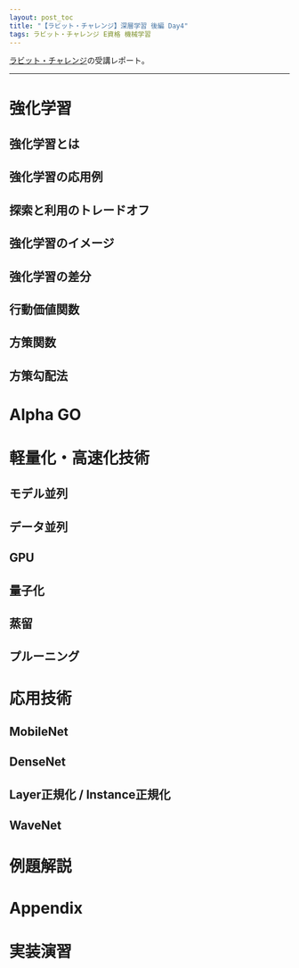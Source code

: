 ```yaml
---
layout: post_toc
title: "【ラビット・チャレンジ】深層学習 後編 Day4"
tags: ラビット・チャレンジ E資格 機械学習
---
```


<script type="text/x-mathjax-config">MathJax.Hub.Config({tex2jax:{inlineMath:[['\$','\$'],['\\(','\\)']],processEscapes:true},CommonHTML: {matchFontHeight:false}});</script>
<script type="text/javascript" async src="https://cdnjs.cloudflare.com/ajax/libs/mathjax/2.7.1/MathJax.js?config=TeX-MML-AM_CHTML"></script>

[ラビット・チャレンジ](https://ai999.careers/rabbit/)の受講レポート。  

---  

# 強化学習

## 強化学習とは

## 強化学習の応用例

## 探索と利用のトレードオフ

## 強化学習のイメージ

## 強化学習の差分

## 行動価値関数

## 方策関数

## 方策勾配法

# Alpha GO

# 軽量化・高速化技術

## モデル並列

## データ並列

## GPU

## 量子化

## 蒸留

## プルーニング

# 応用技術

## MobileNet

## DenseNet

## Layer正規化 / Instance正規化

## WaveNet

# 例題解説

# Appendix

# 実装演習